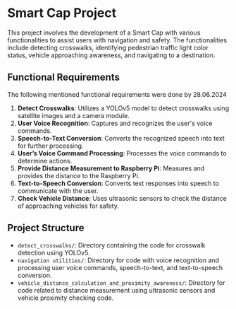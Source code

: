 # Smart Cap Project

This project involves the development of a Smart Cap with various functionalities to assist users with navigation and safety. The functionalities include detecting crosswalks, identifying pedestrian traffic light color status, vehicle approaching awareness, and navigating to a destination.

## Functional Requirements

The following mentioned functional requirements were done by 28.06.2024

1. **Detect Crosswalks**: Utilizes a YOLOv5 model to detect crosswalks using satellite images and a camera module.
2. **User Voice Recognition**: Captures and recognizes the user's voice commands.
3. **Speech-to-Text Conversion**: Converts the recognized speech into text for further processing.
4. **User’s Voice Command Processing**: Processes the voice commands to determine actions.
5. **Provide Distance Measurement to Raspberry Pi**: Measures and provides the distance to the Raspberry Pi.
6. **Text-to-Speech Conversion**: Converts text responses into speech to communicate with the user.
7. **Check Vehicle Distance**: Uses ultrasonic sensors to check the distance of approaching vehicles for safety.

## Project Structure

- `detect_crosswalks/`: Directory containing the code for crosswalk detection using YOLOv5.
- `navigation utilities/`: Directory for code with voice recognition and processing user voice commands, speech-to-text, and text-to-speech conversion.
- `vehicle_distance_calculation_and_proximity_awareness/`: Directory for code related to distance measurement using ultrasonic sensors and vehicle proximity checking code.

